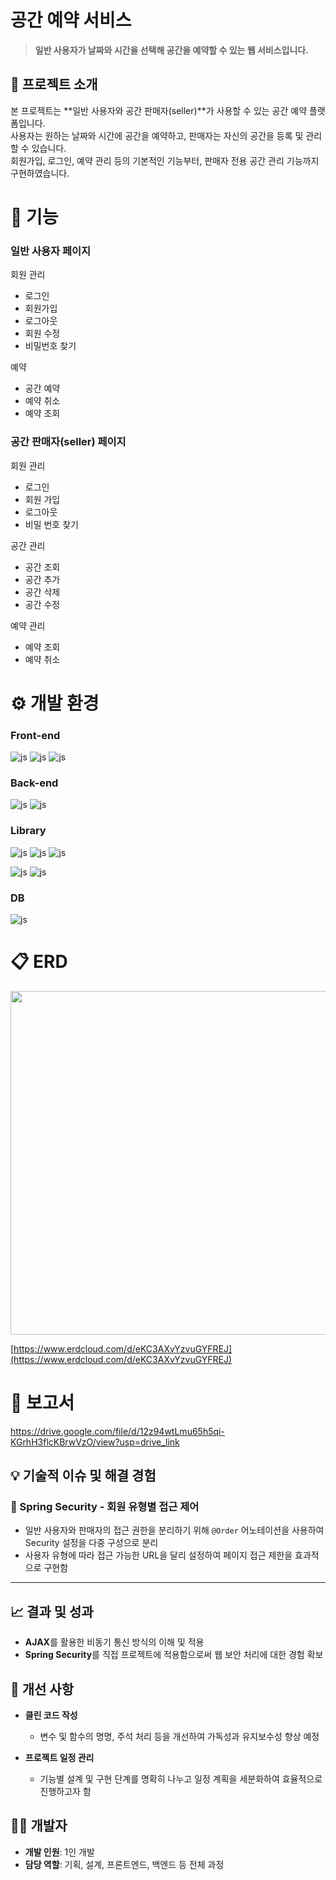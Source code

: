 # 공간 예약 서비스
> **일반 사용자가 날짜와 시간을 선택해 공간을 예약할 수 있는 웹 서비스입니다.**

## 📌 프로젝트 소개

본 프로젝트는 **일반 사용자와 공간 판매자(seller)**가 사용할 수 있는 공간 예약 플랫폼입니다.  
사용자는 원하는 날짜와 시간에 공간을 예약하고, 판매자는 자신의 공간을 등록 및 관리할 수 있습니다.  
회원가입, 로그인, 예약 관리 등의 기본적인 기능부터, 판매자 전용 공간 관리 기능까지 구현하였습니다.

# 📌 기능
### 일반 사용자 페이지
회원 관리
- 로그인
- 회원가입
- 로그아웃
- 회원 수정
- 비밀번호 찾기
  
예약
- 공간 예약
- 예약 취소
- 예약 조회
  
###  공간 판매자(seller) 페이지
회원 관리
- 로그인
- 회원 가입
- 로그아웃
- 비밀 번호 찾기

공간 관리
- 공간 조회
- 공간 추가
- 공간 삭제
- 공간 수정

예약 관리
- 예약 조회
- 예약 취소

# ⚙️ 개발 환경
### Front-end
![js](https://img.shields.io/badge/HTML5-E34F26?style=for-the-badge&logo=HTML5&logoColor=white)
![js](https://img.shields.io/badge/CSS3-1572B6?style=for-the-badge&logo=CSS3&logoColor=white)
![js](https://img.shields.io/badge/JavaScript-F7DF1E?style=for-the-badge&logo=JavaScript&logoColor=white)

### Back-end
![js](https://img.shields.io/badge/SpringBoot-6DB33F?style=for-the-badge&logo=SpringBoot&logoColor=white)
![js](https://img.shields.io/badge/java-007396?style=for-the-badge&logo=OpenJDK&logoColor=white")

### Library
![js](https://img.shields.io/badge/Thymeleaf-005F0F?style=for-the-badge&logo=Thymeleaf&logoColor=white)
![js](https://img.shields.io/badge/jQuery-0769AD?style=for-the-badge&logo=jQuery&logoColor=white)
![js](https://img.shields.io/badge/BootStrap-7952B3?style=for-the-badge&logo=BootStrap&logoColor=white)

![js](https://img.shields.io/badge/Mybatis-000000?style=for-the-badge&logo=Mybatis&logoColor=white)
![js](https://img.shields.io/badge/SpringSecurity-6DB33F?style=for-the-badge&logo=SpringSecurity&logoColor=white)

### DB
![js](https://img.shields.io/badge/MySQL-4479A1?style=for-the-badge&logo=MySQL&logoColor=white)


# 📋 ERD
<img src="https://github.com/user-attachments/assets/406d791a-c3a0-4ee1-b6ba-afe4bd0f77c9" width="900" height="550" /> 

[https://www.erdcloud.com/d/eKC3AXvYzvuGYFREJ](https://www.erdcloud.com/d/eKC3AXvYzvuGYFREJ)

# 📄 보고서
https://drive.google.com/file/d/12z94wtLmu65h5qi-KGrhH3flcKBrwVzO/view?usp=drive_link
## 💡 기술적 이슈 및 해결 경험

### 🔐 Spring Security - 회원 유형별 접근 제어

- 일반 사용자와 판매자의 접근 권한을 분리하기 위해 `@Order` 어노테이션을 사용하여 Security 설정을 다중 구성으로 분리
- 사용자 유형에 따라 접근 가능한 URL을 달리 설정하여 페이지 접근 제한을 효과적으로 구현함

---

## 📈 결과 및 성과

- **AJAX**를 활용한 비동기 통신 방식의 이해 및 적용
- **Spring Security**를 직접 프로젝트에 적용함으로써 웹 보안 처리에 대한 경험 확보

## 🧩 개선 사항

- **클린 코드 작성**
  - 변수 및 함수의 명명, 주석 처리 등을 개선하여 가독성과 유지보수성 향상 예정

- **프로젝트 일정 관리**
  - 기능별 설계 및 구현 단계를 명확히 나누고 일정 계획을 세분화하여 효율적으로 진행하고자 함

## 👨‍💻 개발자

- **개발 인원**: 1인 개발
- **담당 역할**: 기획, 설계, 프론트엔드, 백엔드 등 전체 과정
